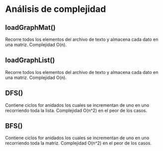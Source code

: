 # Análisis de complejidad
## loadGraphMat()
Recorre todos los elementos del archivo de texto y almacena cada dato en una matriz. Complejidad O(n).
## loadGraphList()
Recorre todos los elementos del archivo de texto y almacena cada dato en una matriz. Complejidad O(n).
## DFS()
Contiene ciclos for anidados los cuales se incrementan de uno en uno recorriendo toda la lista. Complejidad O(n^2) en el peor de los casos. 
## BFS()
Contiene ciclos for anidados los cuales se incrementan de uno en uno recorriendo toda la matriz. Complejidad O(n^2) en el peor de los casos. 
